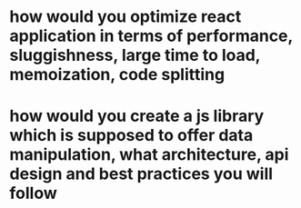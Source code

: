 # how would you optimize react application in terms of performance, sluggishness, large time to load, memoization, code splitting
# how would you create a js library which is supposed to offer data manipulation, what architecture, api design and best practices you will follow
